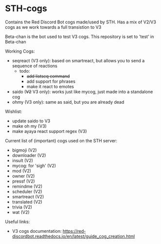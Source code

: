 # STH-cogs
Contains the Red Discord Bot cogs made/used by STH. 
Has a mix of V2/V3 cogs as we work towards a full transistion to V3 

Beta-chan is the bot used to test V3 cogs. This repository is set to 'test' in Beta-chan

Working Cogs:
- seqreact (V3 only): based on smartreact, but allows you to send a sequence of reactions
  - todo: 
    - ~~add listseq command~~
    - add support for phrases
    - make it react to emotes
- saido (~~V2~~ V3 only): works just like mycog, just made into a standalone cog
- ohmy (V3 only): same as said, but you are already dead

Wishlist: 
- update saido to V3
- make oh my (V3)
- make ayaya react support regex (V3)

Current list of (important) cogs used on the STH server: 
- bigmoji (V2)
- downloader (V2)
- insult (V2)
- mycog: for 'sigh' (V2)
- mod (V2)
- owner (V2)
- pressf (V2)
- remindme (V2)
- scheduler (V2)
- smartreact (V2)
- translated (V2)
- trivia (V2)
- wat (V2)

Useful links:
- V3 cogs documentation: https://red-discordbot.readthedocs.io/en/latest/guide_cog_creation.html
